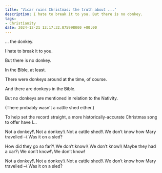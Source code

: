 ```yaml
---
title: 'Vicar ruins Christmas: the truth about ...'
description: I hate to break it to you. But there is no donkey.
tags:
- Christianity
date: 2024-12-21 12:17:32.875998000 +00:00
---
```

... the donkey.

I hate to break it to you.

But there is no donkey.

In the Bible, at least.

There were donkeys around at the time, of course.

And there are donkeys in the Bible.

But no donkeys are mentioned in relation to the Nativity.

(There probably wasn’t a cattle shed either.)

To help set the record straight, a more historically-accurate Christmas song to offer have I...

Not a donkey!\\
Not a donkey!\\
Not a cattle shed!\\
We don’t know how Mary travelled –\\
Was it on a sled?

How did they go so far?\\
We don’t know!\\
We don’t know!\\
Maybe they had a car?\\
We don’t know!\\
We don’t know!

Not a donkey!\\
Not a donkey!\\
Not a cattle shed!\\
We don’t know how Mary travelled –\\
Was it on a sled?
